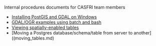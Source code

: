 Internal procedures documents for CASFRI team members

  * [Installing PostGIS and GDAL on Windows](postgis.md)
  * [GDAL/OGR examples using batch and bash](gdal.md)
  * [Viewing spatially-enabled tables](viewing_geometry.md)
  * [Moving a Postgres database/schema/table from server to another]((moving_tables.md)
